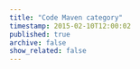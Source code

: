 ```yaml
---
title: "Code Maven category"
timestamp: 2015-02-10T12:00:02
published: true
archive: false
show_related: false
---
```





